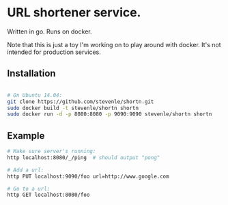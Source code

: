 # URL shortener service.

Written in go. Runs on docker.

Note that this is just a toy I'm working on to play around with docker. It's not
intended for production services.

## Installation

```bash

# On Ubuntu 14.04:
git clone https://github.com/stevenle/shortn.git
sudo docker build -t stevenle/shortn shortn
sudo docker run -d -p 8080:8080 -p 9090:9090 stevenle/shortn shortn
```

## Example

```bash
# Make sure server's running:
http localhost:8080/_/ping  # should output "pong"

# Add a url:
http PUT localhost:9090/foo url=http://www.google.com

# Go to a url:
http GET localhost:8080/foo
```
